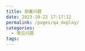 ```yaml
---
title: 部署问题
date: 2023-10-22 17:17:12
permalink: /pages/qa_deploy/
categories:
  - 常见问题
tags:
---
```

